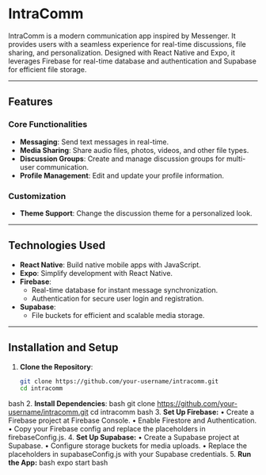 # IntraComm

IntraComm is a modern communication app inspired by Messenger. It provides users with a seamless experience for real-time discussions, file sharing, and personalization. Designed with React Native and Expo, it leverages Firebase for real-time database and authentication and Supabase for efficient file storage.

---

## Features

### **Core Functionalities**
- **Messaging**: Send text messages in real-time.
- **Media Sharing**: Share audio files, photos, videos, and other file types.
- **Discussion Groups**: Create and manage discussion groups for multi-user communication.
- **Profile Management**: Edit and update your profile information.

### **Customization**
- **Theme Support**: Change the discussion theme for a personalized look.

---

## Technologies Used

- **React Native**: Build native mobile apps with JavaScript.
- **Expo**: Simplify development with React Native.
- **Firebase**:
  - Real-time database for instant message synchronization.
  - Authentication for secure user login and registration.
- **Supabase**:
  - File buckets for efficient and scalable media storage.

---

## Installation and Setup

1. **Clone the Repository**:
   ```bash
   git clone https://github.com/your-username/intracomm.git
   cd intracomm
  bash
2. **Install Dependencies**:
  bash
   git clone https://github.com/your-username/intracomm.git
   cd intracomm
  bash
3. **Set Up Firebase:**
	•	Create a Firebase project at Firebase Console.
	•	Enable Firestore and Authentication.
	•	Copy your Firebase config and replace the placeholders in firebaseConfig.js.
	4.	**Set Up Supabase:**
	•	Create a Supabase project at Supabase.
	•	Configure storage buckets for media uploads.
	•	Replace the placeholders in supabaseConfig.js with your Supabase credentials.
	5.	**Run the App:**
bash
expo start
bash


